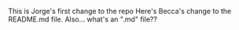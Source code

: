 This is Jorge's first change to the repo
Here's Becca's change to the README.md file. Also... what's an ".md" 
file??
